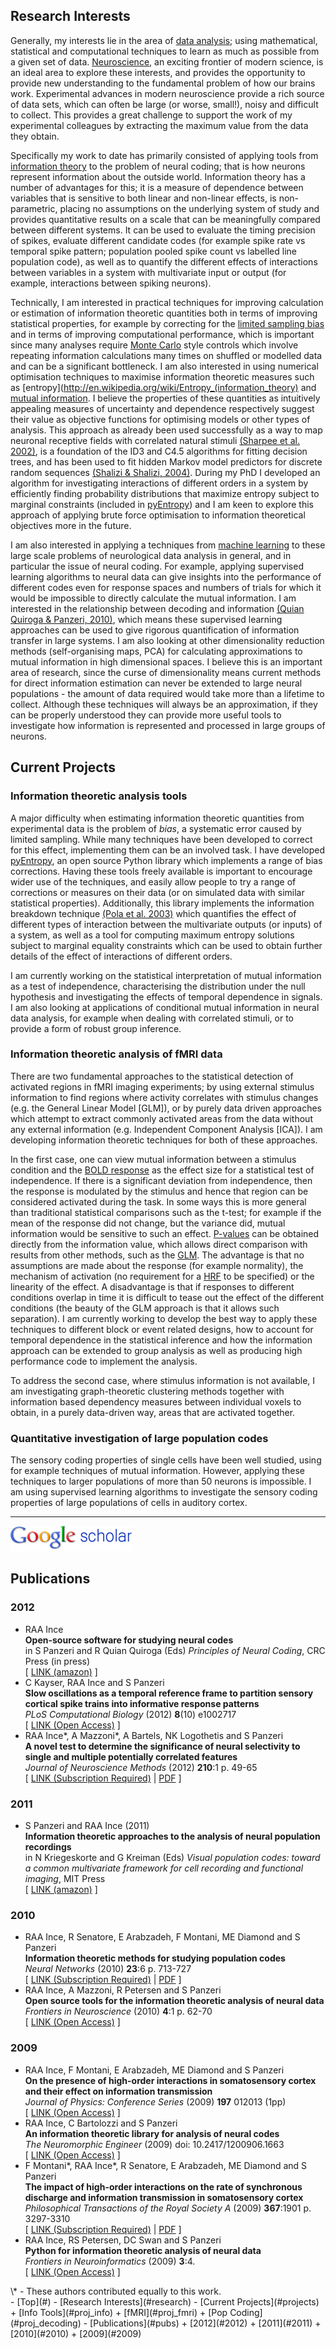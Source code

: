 <div class="content" markdown="1">

## <a name="research"></a>Research Interests

Generally, my interests lie in the area of [data analysis](http://en.wikipedia.org/wiki/Data_analysis); using mathematical, statistical and computational techniques to learn as much as possible from a given set of data.
[Neuroscience](http://en.wikipedia.org/wiki/Neuroscience), an exciting frontier of modern science, is an ideal area to explore these interests, and provides the opportunity to provide new understanding to the fundamental problem of how our brains work.
Experimental advances in modern neuroscience provide a rich source of data sets, which can often be large (or worse, small!), noisy and difficult to collect.
This provides a great challenge to support the work of my experimental colleagues by extracting the maximum value from the data they obtain. 

Specifically my work to date has primarily consisted of applying tools from [information theory](http://en.wikipedia.org/wiki/Information_theory) to the problem of neural coding; that is how neurons represent information about the outside world.
Information theory has a number of advantages for this; it is a measure of dependence between variables that is sensitive to both linear and non-linear effects, is non-parametric, placing no assumptions on the underlying system of study and provides quantitative results on a scale that can be meaningfully compared between different systems.
It can be used to evaluate the timing precision of spikes, evaluate different candidate codes (for example spike rate vs temporal spike pattern; population pooled spike count vs labelled line population code), as well as to quantify the different effects of interactions between variables in a system with multivariate input or output (for example, interactions between spiking neurons). 

Technically, I am interested in practical techniques for improving calculation or estimation of information theoretic quantities both in terms of improving statistical properties, for example by correcting for the [limited sampling bias](http://www.scholarpedia.org/article/Sampling_bias) and in terms of improving computational performance, which is important since many analyses require [Monte Carlo](http://en.wikipedia.org/wiki/Monte_Carlo_method) style controls which involve repeating information calculations many times on shuffled or modelled data and can be a significant bottleneck.
I am also interested in using numerical optimisation techniques to maximise information theoretic measures such as [entropy](http://en.wikipedia.org/wiki/Entropy_(information_theory) and [mutual information](http://en.wikipedia.org/wiki/Mutual_information).
I believe the properties of these quantities as intuitively appealing measures of uncertainty and dependence respectively suggest their value as objective functions for optimising models or other types of analysis. 
This approach as already been used successfully as a way to map neuronal receptive fields with correlated natural stimuli [(Sharpee et al. 2002)](http://arxiv.org/abs/physics/0212110v2), is a foundation of the ID3 and C4.5 algorithms for fitting decision trees, and has been used to fit hidden Markov model predictors for discrete random sequences [(Shalizi & Shalizi, 2004)](http://arxiv.org/abs/cs.LG/0406011).
During my PhD I developed an algorithm for investigating interactions of different orders in a system by efficiently finding probability distributions that maximize entropy subject to marginal constraints (included in [pyEntropy](/code.html#pyentropy)) and I am keen to explore this approach of applying brute force optimisation to information theoretical objectives more in the future.

I am also interested in applying a techniques from [machine learning](http://en.wikipedia.org/wiki/Machine_learning) to these large scale problems of neurological data analysis in general, and in particular the issue of neural coding.
For example, applying supervised learning algorithms to neural data can give insights into the performance of different codes even for response spaces and numbers of trials for which it would be impossible to directly calculate the mutual information.
I am interested in the relationship between decoding and information [(Quian Quiroga & Panzeri, 2010)](http://www.nature.com/nrn/journal/v10/n3/full/nrn2578.html), which means these supervised learning approaches can be used to give rigorous quantification of information transfer in large systems. 
I am also looking at other dimensionality reduction methods (self-organising maps, PCA) for calculating approximations to mutual information in high dimensional spaces. 
I believe this is an important area of research, since the curse of dimensionality means current methods for direct information estimation can never be extended to large neural populations - the amount of data required would take more than a lifetime to collect.
Although these techniques will always be an approximation, if they can be properly understood they can provide more useful tools to investigate how information is represented and processed in large groups of neurons.


## <a name="projects"></a>Current Projects


### <a name="proj_info"></a>Information theoretic analysis tools

A major difficulty when estimating information theoretic quantities from experimental data is the problem of *bias*, a systematic error caused by limited sampling. 
While many techniques have been developed to correct for this effect, implementing them can be an involved task. 
I have developed [pyEntropy](http://code.google.com/p/pyentropy), an open source Python library which implements a range of bias corrections.
Having these tools freely available is important to encourage wider use of the techniques, and easily allow people to try a range of corrections or measures on their data (or on simulated data with similar statistical properties). 
Additionally, this library implements the information breakdown technique [(Pola et al. 2003)](http://dx.doi.org/10.1088/0954-898X/14/1/303) which quantifies the effect of different types of interaction between the multivariate outputs (or inputs) of a system, as well as a tool for computing maximum entropy solutions subject to marginal equality constraints which can be used to obtain further details of the effect of interactions of different orders.

I am currently working on the statistical interpretation of mutual information as a test of independence, characterising the distribution under the null hypothesis and investigating the effects of temporal dependence in signals. I am also looking at applications of conditional mutual information in neural data analysis, for example when dealing with correlated stimuli, or to provide a form of robust group inference.

### <a name="proj_fmri"></a>Information theoretic analysis of fMRI data

There are two fundamental approaches to the statistical detection of activated regions in fMRI imaging experiments; by using external stimulus information to find regions where activity correlates with stimulus changes (e.g. the General Linear Model [GLM]), or by purely data driven approaches which attempt to extract commonly activated areas from the data without any external information (e.g. Independent Component Analysis [ICA]). 
I am developing information theoretic techniques for both of these approaches.

In the first case, one can view mutual information between a stimulus condition and the [BOLD response](http://en.wikipedia.org/wiki/Functional_magnetic_resonance_imaging) as the effect size for a statistical test of independence. 
If there is a significant deviation from independence, then the response is modulated by the stimulus and hence that region can be considered activated during the task. 
In some ways this is more general than traditional statistical comparisons such as the t-test; for example if the mean of the response did not change, but the variance did, mutual information would be sensitive to such an effect.
[P-values](http://en.wikipedia.org/wiki/P-value) can be obtained directly from the information value, which allows direct comparison with results from other methods, such as the [GLM](http://en.wikipedia.org/wiki/Statistical_parametric_mapping).
The advantage is that no assumptions are made about the response (for example normality), the mechanism of activation (no requirement for a [HRF](http://en.wikipedia.org/wiki/Haemodynamic_response) to be specified) or the linearity of the effect.
A disadvantage is that if responses to different conditions overlap in time it is difficult to tease out the effect of the different conditions (the beauty of the GLM approach is that it allows such separation).
I am currently working to develop the best way to apply these techniques to different block or event related designs, how to account for temporal dependence in the statistical inference and how the information approach can be extended to group analysis as well as producing high performance code to implement the analysis.

To address the second case, where stimulus information is not available, I am investigating graph-theoretic clustering methods together with information based dependency measures between individual voxels to obtain, in a purely data-driven way, areas that are activated together. 

### <a name="proj_decoding"></a>Quantitative investigation of large population codes

The sensory coding properties of single cells have been well studied, using for example techniques of mutual information. 
However, applying these techniques to larger populations of more than 50 neurons is impossible.
I am using supervised learning algorithms to investigate the sensory coding properties of large populations of cells in auditory cortex. 


<p></p>
<hr class="half" />
<p></p>
<p></p>

<div class="textcenter" markdown="1">
<a name="pubs"></a>
<a href="http://scholar.google.com/citations?user=tI7ZazkAAAAJ"><img src="img/scholar_logo_md_2011.gif" alt="Google Scholar Citations" title="Google Scholar Citations" /></a> 
</div>

## Publications

<div id="bib" markdown="1">

### <a name="2012"></a>2012

* <a name="ince2012chap"></a>RAA Ince  
  **Open-source software for studying neural codes**  
  in S Panzeri and R Quian Quiroga (Eds) *Principles of Neural Coding*, CRC Press (in press)  
  \[ [LINK (amazon)](http://www.amazon.com/Principles-Neural-Coding-Rodrigo-Quiroga/dp/1439853304) \] 
* <a name="kayser2012slow"></a>C Kayser, RAA Ince and S Panzeri  
  **Slow oscillations as a temporal reference frame to partition sensory cortical spike trains into informative response patterns**  
  *PLoS Computational Biology* (2012) <b>8</b>(10) e1002717  
  \[ [LINK (Open Access)](http://dx.doi.org/10.1371/journal.pcbi.1002717) \]
* <a name="ince2012ant"></a> RAA Ince\*, A Mazzoni\*, A Bartels, NK Logothetis and S Panzeri  
	**A novel test to determine the significance of neural selectivity to single and multiple potentially correlated features**  
  *Journal of Neuroscience Methods* (2012) <b>210</b>:1 p. 49-65  
  \[ [LINK (Subscription Required)](http://dx.doi.org/10.1016/j.jneumeth.2011.11.013) | [PDF](/papers/Ince2011_JNM_inpress.pdf) \]


### <a name="2011"></a>2011

* <a name="panzeri2011ita"></a> S Panzeri and RAA Ince (2011)  
	**Information theoretic approaches to the analysis of neural population recordings**  
	in N Kriegeskorte and G Kreiman (Eds)  *Visual population codes: toward a common multivariate framework for cell recording and functional imaging*, MIT Press  
  \[ [LINK (amazon)](http://www.amazon.com/Visual-Population-Codes-Multivariate-Computational/dp/0262016249) \]

### <a name="2010"></a>2010
* <a name="ince2010itm"></a> RAA Ince, R Senatore, E Arabzadeh, F Montani, ME Diamond and S Panzeri  
	**Information theoretic methods for studying population codes**  
	*Neural Networks* (2010) <b>23</b>:6 p. 713-727  
	\[ [LINK (Subscription Required)](http://dx.doi.org/10.1016/j.neunet.2010.05.008) | [PDF](/papers/Ince2010_NeuralNetworks_preprint.pdf) \]
* <a name="ince2009ost"></a>
	RAA Ince, A Mazzoni, R Petersen and S Panzeri  
	**Open source tools for the information theoretic analysis of neural data**  
	*Frontiers in Neuroscience* (2010) <b>4</b>:1 p. 62-70  
	\[ [LINK (Open Access)](http://frontiersin.org/neuroscience/neuroscience/paper/10.3389/neuro.01/011.2010/) \]

### <a name="2009"></a>2009
* <a name="ince2009otp"></a>
  RAA Ince, F Montani, E Arabzadeh, ME Diamond and S Panzeri  
  **On the presence of high-order interactions in somatosensory cortex and their effect on information transmission**  
	*Journal of Physics: Conference Series* (2009) <b>197</b> 012013 (1pp)  
	\[ [LINK (Open Access)](http://stacks.iop.org/1742-6596/197/012013) \]
* <a name="ince2009ait"></a>
  RAA Ince, C Bartolozzi and S Panzeri  
  **An information theoretic library for analysis of neural codes**  
	*The Neuromorphic Engineer* (2009) doi: 10.2417/1200906.1663  
	\[ [LINK (Open Access)](http://www.ine-news.org/view.php?source=1663-2009-06-17) \]
* <a name="montani2009tih"></a>
  F Montani\*, RAA Ince\*, R Senatore, E Arabzadeh, ME Diamond and S Panzeri  
  **The impact of high-order interactions on the rate of synchronous discharge and information transmission in somatosensory cortex**  
	*Philosophical Transactions of the Royal Society A* (2009) <b>367</b>:1901 p. 3297-3310  
	\[ [LINK (Subscription Required)](http://rsta.royalsocietypublishing.org/content/367/1901/3297.short) | [PDF](/papers/Montani2009_preprint.pdf) \] 
* <a name="ince2009pfi"></a>
  RAA Ince, RS Petersen, DC Swan and S Panzeri  
  **Python for information theoretic analysis of neural data**  
  *Frontiers in Neuroinformatics* (2009) <b>3</b>:4.  
  \[ [LINK (Open Access)](http://www.frontiersin.org/neuroinformatics/paper/10.3389/neuro.11/004.2009/) \]

</div>
\* - These authors contributed equally to this work.

</div>

<div id="subcontent" markdown="1">
<div class="menublock" markdown="1">
- [Top](#)
- [Research Interests](#research)
- [Current Projects](#projects)
  + [Info Tools](#proj_info)
  + [fMRI](#proj_fmri)
  + [Pop Coding](#proj_decoding)
- [Publications](#pubs)
  + [2012](#2012)
  + [2011](#2011)
  + [2010](#2010)
  + [2009](#2009)
</div>
</div>

<!-- vim: set ts=2 sw=2 ft=mkd :-->
